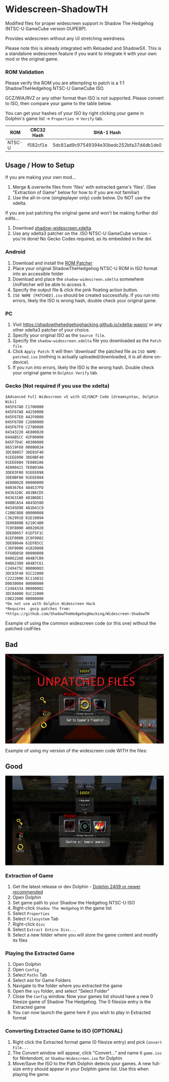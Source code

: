 # Widescreen-ShadowTH


Modified files for proper widescreen support in Shadow The Hedgehog (NTSC-U GameCube version GUPE8P).


Provides widescreen without any UI stretching weirdness.


Please note this is already integrated with Reloaded and ShadowSX. This is a standalone widescreen feature if you want to integrate it with your own mod or the original game.

### ROM Validation

Please verify the ROM you are attempting to patch is a 1:1 ShadowTheHedgehog NTSC-U GameCube ISO.

GCZ/WIA/RVZ or any other format than ISO is not supported. Please convert to ISO, then compare your game to the table below.

You can get your hashes of your ISO by right clicking your game in Dolphin's game list -> `Properties` -> `Verify` tab.

| ROM    | CRC32 Hash    | SHA-1 Hash                               |
| ------ | ------------- | ---------------------------------------- |
| NTSC-U | f582cf1e      | 5dc81ad9c97549394e30bedc252bfa37d4db1de0 |


## Usage / How to Setup

If you are making your own mod...

1. Merge & overwrite files from 'files' with extracted game's 'files'. (See "Extraction of Game" below for how to if you are not familiar)
2. Use the all-in-one (singleplayer only) code below. Do NOT use the xdelta.

If you are just patching the original game and won't be making further dol edits...

1. Download [shadow-widescreen.xdelta](https://raw.githubusercontent.com/ShadowTheHedgehogHacking/Widescreen-ShadowTH/main/shadow-widescreen.xdelta)
2. Use any xdelta3 patcher on the .ISO NTSC-U GameCube version - you're done! No Gecko Codes required, as its embedded in the dol.

### Android
1. Download and install the [ROM Patcher](https://github.com/btimofeev/UniPatcher/releases/latest)
2. Place your original ShadowTheHedgehog NTSC-U ROM in ISO format into an accessible folder
3. Download and place the `shadow-widescreen.xdelta` somewhere UniPatcher will be able to access it.
4. Specify the output file & click the pink floating action button.
5. `ISO NAME [PATCHED].iso` should be created successfully. If you run into errors, likely the ISO is wrong hash, double check your original game.

### PC
1. Visit https://shadowthehedgehoghacking.github.io/xdelta-wasm/ or any other xdelta3 patcher of your choice.
2. Specify your original ISO as the `Source file`.
3. Specify the `shadow-widescreen.xdelta` file you downloaded as the `Patch file`.
4. Click `Apply Patch`: It will then 'download' the patched file as `ISO NAME-patched.iso` (nothing is actually uploaded/downloaded, it is all done on-device).
5. If you run into errors, likely the ISO is the wrong hash. Double check your original game in `Dolphin Verify` tab.

### Gecko (Not required if you use the xdelta)
```
$Advanced Full Widescreen v5 with UI/GNCP Code [dreamsyntax, Dolphin Wiki]
045F67A0 C1700000
045F67A8 44250000
045F67E0 442F0000
045F67D0 C2600000
045F67F0 C2780000
04343228 4E800020
044AB5CC 42F00000
045F7D4C 40300000
06519F60 00000034
3DC08057 3DE03F40
91EEE098 3DE0BF40
91EEE084 7E0802A6
4E800421 7E0803A6
3DE03F80 91EEE098
3DE0BF80 91EEE084
4E800020 00000000
04036764 484E37FD
0436328C 481B6CD5
04363180 481B6DE1
040BCA54 4845D50D
04345D98 481D41C9
C20BC8D8 00000008
C3629918 81E10094
3E00800B 6210C4B0
7C0F8000 40820028
3DE08057 61EF5F1C
81EF0000 2C0F0002
3DE0804A 61EFB5CC
C36F0000 41820008
FF60D850 00000000
040622A8 484B7CB9
04062300 484B7C61
C249475C 00000003
3DC03F40 91C22000
C2222000 EC110032
D0030004 00000000
C2484334 00000002
3DC04000 91C22000
C0822000 00000000
*Do not use with Dolphin Widescreen Hack
*Requires .gncp patches from:
*https://github.com/ShadowTheHedgehogHacking/Widescreen-ShadowTH
```


Example of using the common widescreen code (or this one) without the patched csdFiles

## Bad
<img src="https://raw.githubusercontent.com/ShadowTheHedgehogHacking/Widescreen-ShadowTH/main/workspace/res/bad.jpg" align="center" />


Example of using my version of the widescreen code WITH the files:

## Good
<img src="https://raw.githubusercontent.com/ShadowTheHedgehogHacking/Widescreen-ShadowTH/main/workspace/res/good.jpg" align="center" />


### Extraction of Game
1. Get the latest release or dev Dolphin - [Dolphin 2409 or newer recommended](https://dolphin-emu.org/download/)
2. Open Dolphin
3. Set game path to your Shadow the Hedgehog NTSC-U ISO
4. Right-click `Shadow The Hedgehog` in the game list
5. Select `Properties`
6. Select `Filesystem` Tab
7. Right-click `Disc`
9. Select `Extract Entire Disc...`
10. Select a new folder where you will store the game content and modify its files


### Playing the Extracted Game
1. Open Dolphin
2. Open `Config`
3. Select `Paths` Tab
5. Select `Add` for Game Folders
6. Navigate to the folder where you extracted the game
7. Open the `sys` folder, and select "Select Folder"
8. Close the `Config` window. Now your games list should have a new 0 filesize game of Shadow The Hedgehog. The 0 filesize entry is the Extracted game
9. You can now launch the game here if you wish to play in Extracted format


### Converting Extracted Game to ISO (OPTIONAL)
1. Right click the Extracted format game (0 filesize entry) and pick `Convert File...`
2. The Convert window will appear, click "Convert..." and name it `game.iso` for Nintendont, or `Shadow-Widescreen.iso` for Dolphin
3. Move/Save the ISO to the Path Dolphin detects your games. A new full-size entry should appear in your Dolphin game list. Use this when playing the game.
